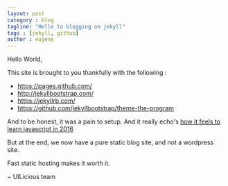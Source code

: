 ```yaml
---
layout: post
category : blog
tagline: "Hello to blogging on jekyll"
tags : [jekyll, github]
author : eugene
---
```


Hello World,

This site is brought to you thankfully with the following :

+ https://pages.github.com/
+ http://jekyllbootstrap.com/
+ https://jekyllrb.com/
+ https://github.com/jekyllbootstrap/theme-the-program

And to be honest, it was a pain to setup. And it really echo's [how it feels to learn javascript in 2016 ](https://hackernoon.com/how-it-feels-to-learn-javascript-in-2016-d3a717dd577f#.bbsq9dcub)

But at the end, we now have a pure static blog site, and not a wordpress site.

Fast static hosting makes it worth it.

~ UILicious team
